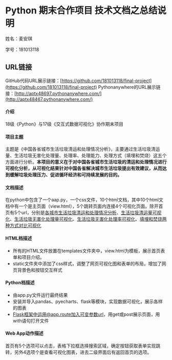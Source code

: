 # Python 期末合作项目 技术文档之总结说明
姓名：麦安琪

学号：181013118
## URL链接
GitHub代码URL展示链接：[https://github.com/181013118/final-project](https://github.com/181013118/final-project)
Pythonanywhere的URL展示链接：[http://aptx48697.pythonanywhere.com/](http://aptx48467.pythonanywhere.com/)

#### 介绍
18级《Python》与17级《交互式数据可视化》协作期末项目

#### 项目主题
主题是《中国各省城市生活垃圾清运和处理情况分析》，主要通过生活垃圾清运量、生活垃圾无害化处理量、处理率、处理能力、处理方式（填埋和焚烧）这五个方面进行分析。**本项目的意义在于对中国各省城市生活垃圾的清运和处理情况进行可视化分析，从可视化结果针对中国各省解决城市生活垃圾提出有效建议，从而达到缓解垃圾处理压力、促进循环经济和可持续发展的目的。**

#### 文档描述
在python中包含了一个aap.py，一个css文件，10个html文档，其中10个html文档中有一个是主页面（view.html），5个跳转页面内连接4个可视化页面。除开首页有5个url，分别是[各城市生活垃圾清运和处理情况分析](http://aptx48467.pythonanywhere.com/hurun)、[生活垃圾清运量可视化](http://aptx48467.pythonanywhere.com/clear)、[生活垃圾无害化处理量可视化](http://aptx48467.pythonanywhere.com/deal)、[生活垃圾无害化处理率可视化](http://aptx48467.pythonanywhere.com/with)、[填埋和焚烧两种方式对比可视化](http://aptx48467.pythonanywhere.com/way)

#### HTML档描述
* 所有的HTML文件放置在templates文件夹中，view.html为模板，展示首页表单和项目介绍。
* static文件夹中添加了css样式，调整了网页可视化图和表单的布局，增加了网页背景色和按钮交互样式

#### Python档描述
* 由app.py文件运行最终结果
* 安装并导入pandas、pyecharts、flask等模块，实现数据可视化，展示各样的图表
* Flask框架中运用@app.route加入可变参数url，用get或post展示页面，用with语句打开文件


#### Web App动作描述
首页有5个选项可以点击，表格下拉框选择搜索区域，确定按钮获取表单实现跳转，另外4选项个是查看可视化图表，进去二级界面后有返回首页的选项。

